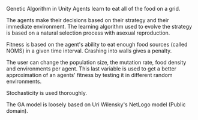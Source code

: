 Genetic Algorithm in Unity
Agents learn to eat all of the food on a grid.

The agents make their decisions based on their strategy and their immediate environment. The learning algorithm used to evolve the strategy is based on a natural selection process with asexual reproduction.

Fitness is based on the agent's ability to eat enough food sources (called NOMS) in a given time interval. Crashing into walls gives a penalty.

The user can change the population size, the mutation rate, food density and environments per agent. This last variable is used to get a better approximation of an agents' fitness by testing it in different random environments.

Stochasticity is used thoroughly.

The GA model is loosely based on Uri Wilensky's NetLogo model (Public domain).
